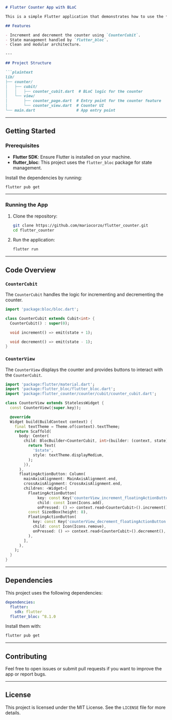 ```markdown
# Flutter Counter App with BLoC

This is a simple Flutter application that demonstrates how to use the **BLoC (Business Logic Component)** pattern with **flutter_bloc** to implement a counter. 

## Features

- Increment and decrement the counter using `CounterCubit`.
- State management handled by `flutter_bloc`.
- Clean and modular architecture.

---

## Project Structure

```plaintext
lib/
├── counter/
│   ├── cubit/
│   │   ├── counter_cubit.dart  # BLoC logic for the counter
│   └── view/
│       ├── counter_page.dart  # Entry point for the counter feature
│       └── counter_view.dart  # Counter UI
└── main.dart                  # App entry point
```

---

## Getting Started

### Prerequisites

- **Flutter SDK**: Ensure Flutter is installed on your machine.
- **flutter_bloc**: This project uses the `flutter_bloc` package for state management.

Install the dependencies by running:

```bash
flutter pub get
```

---

### Running the App

1. Clone the repository:
   ```bash
   git clone https://github.com/mariocorzo/flutter_counter.git
   cd flutter_counter
   ```

2. Run the application:
   ```bash
   flutter run
   ```

---

## Code Overview

### `CounterCubit`

The `CounterCubit` handles the logic for incrementing and decrementing the counter.

```dart
import 'package:bloc/bloc.dart';

class CounterCubit extends Cubit<int> {
  CounterCubit() : super(0);

  void increment() => emit(state + 1);

  void decrement() => emit(state - 1);
}
```

### `CounterView`

The `CounterView` displays the counter and provides buttons to interact with the `CounterCubit`.

```dart
import 'package:flutter/material.dart';
import 'package:flutter_bloc/flutter_bloc.dart';
import 'package:flutter_counter/counter/cubit/counter_cubit.dart';

class CounterView extends StatelessWidget {
  const CounterView({super.key});

  @override
  Widget build(BuildContext context) {
    final textTheme = Theme.of(context).textTheme;
    return Scaffold(
      body: Center(
        child: BlocBuilder<CounterCubit, int>(builder: (context, state) {
          return Text(
            '$state',
            style: textTheme.displayMedium,
          );
        }),
      ),
      floatingActionButton: Column(
        mainAxisAlignment: MainAxisAlignment.end,
        crossAxisAlignment: CrossAxisAlignment.end,
        children: <Widget>[
          FloatingActionButton(
              key: const Key('counterView_increment_floatingActionButton'),
              child: const Icon(Icons.add),
              onPressed: () => context.read<CounterCubit>().increment()),
          const SizedBox(height: 8),
          FloatingActionButton(
            key: const Key('counterView_decrement_floatingActionButton'),
            child: const Icon(Icons.remove),
            onPressed: () => context.read<CounterCubit>().decrement(),
          ),
        ],
      ),
    );
  }
}
```

---

## Dependencies

This project uses the following dependencies:

```yaml
dependencies:
  flutter:
    sdk: flutter
  flutter_bloc: ^8.1.0
```

Install them with:

```bash
flutter pub get
```

---

## Contributing

Feel free to open issues or submit pull requests if you want to improve the app or report bugs.

---

## License

This project is licensed under the MIT License. See the `LICENSE` file for more details.
